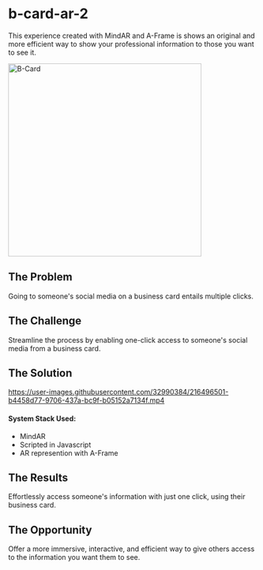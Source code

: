 # b-card-ar-2

This experience created with MindAR and A-Frame is shows an original and more efficient way to show your professional information to those you want to see it.

<img width="391" alt="B-Card" src="https://user-images.githubusercontent.com/32990384/216498854-f7837fb6-d9a0-4945-a5c2-67bd14a401c5.png">

<h2>The Problem</h2>
Going to someone's social media on a business card entails multiple clicks.

<h2>The Challenge</h2>
Streamline the process by enabling one-click access to someone's social media from a business card.

<h2>The Solution</h2>


https://user-images.githubusercontent.com/32990384/216496501-b4458d77-9706-437a-bc9f-b05152a7134f.mp4


<h4>System Stack Used:</h4>
<ul>
  <li>MindAR</li>
  <li>Scripted in Javascript
  <li>AR represention with A-Frame
</ul>

<h2>The Results</h2>
Effortlessly access someone's information with just one click, using their business card.

<h2>The Opportunity</h2>

Offer a more immersive, interactive, and efficient way to give others access to the information you want them to see.
